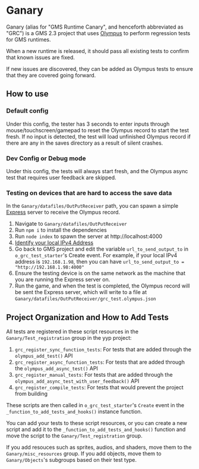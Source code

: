 # Ganary

Ganary (alias for "GMS Runtime Canary", and henceforth abbreviated as "GRC") is a GMS 2.3 project that uses [Olympus](https://github.com/bscotch/olympus) to perform regression tests for GMS runtimes.

When a new runtime is released, it should pass all existing tests to confirm that known issues are fixed.

If new issues are discovered, they can be added as Olympus tests to ensure that they are covered going forward.

## How to use

### Default config

Under this config, the tester has 3 seconds to enter inputs through mouse/touchscreen/gamepad to reset the Olympus record to start the test fresh. If no input is detected, the test will load unfinished Olympus record if there are any in the saves directory as a result of silent crashes.

### Dev Config or Debug mode

Under this config, the tests will always start fresh, and the Olympus async test that requires user feedback are skipped.

### Testing on devices that are hard to access the save data

In the `Ganary/datafiles/OutPutReceiver` path, you can spawn a simple [Express](https://expressjs.com/) server to receive the Olympus record.

1. Navigate to `Ganary/datafiles/OutPutReceiver`
2. Run `npm i` to install the dependencies
3. Run `node index` to spawn the server at http://localhost:4000
4. [Identify your local IPv4 Address](https://www.whatismybrowser.com/detect/what-is-my-local-ip-address)
5. Go back to GMS project and edit the variable `url_to_send_output_to` in `o_grc_test_starter`'s Create event. For example, if your local IPv4 address is `192.168.1.98`, then you can have `url_to_send_output_to = "http://192.168.1.98:4000"`
6. Ensure the testing device is on the same network as the machine that you are running the Express server on.
7. Run the game, and when the test is completed, the Olympus record will be sent the Express server, which will write to a file at `Ganary/datafiles/OutPutReceiver/grc_test.olympus.json`

## Project Organization and How to Add Tests

All tests are registered in these script resources in the `Ganary/Test_registration` group in the yyp project:

1. `grc_register_sync_function_tests`: For tests that are added through the `olympus_add_test()` API
2. `grc_register_async_function_tests`: For tests that are added through the `olympus_add_async_test()` API
3. `grc_register_manual_tests`: For tests that are added through the `olympus_add_async_test_with_user_feedback()` API
4. `grc_register_compile_tests`: For tests that would prevent the project from building

These scripts are then called in `o_grc_test_starter`'s `Create` event in the `_function_to_add_tests_and_hooks()` instance function.

You can add your tests to these script resources, or you can create a new script and add it to the `_function_to_add_tests_and_hooks()` function and move the script to the `Ganary/Test_registration` group.

If you add resouces such as sprites, audios, and shaders, move them to the `Ganary/misc_resources` group. If you add objects, move them to `Ganary/Objects`'s subgroups based on their test type.

